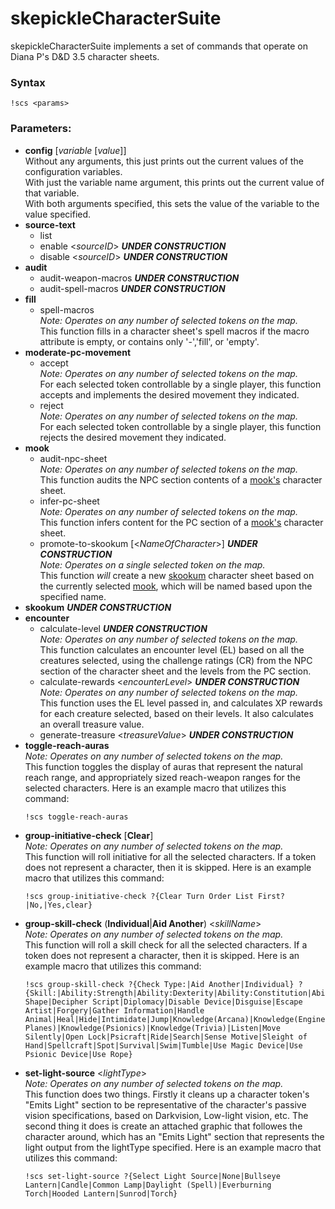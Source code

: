 # skepickleCharacterSuite

skepickleCharacterSuite implements a set of commands that operate on Diana P's D&D 3.5 character sheets.

### Syntax

```!scs <params>```

### Parameters:

* **config** [_variable_ [_value_]]  
    Without any arguments, this just prints out the current values of the configuration variables.  
    With just the variable name argument, this prints out the current value of that variable.  
    With both arguments specified, this sets the value of the variable to the value specified.
* **source-text**
  * list
  * enable <_sourceID_> **_UNDER CONSTRUCTION_**
  * disable <_sourceID_> **_UNDER CONSTRUCTION_**
* **audit**
  * audit-weapon-macros **_UNDER CONSTRUCTION_**
  * audit-spell-macros **_UNDER CONSTRUCTION_**
* **fill**
  * spell-macros  
    _Note: Operates on any number of selected tokens on the map._  
    This function fills in a character sheet's spell macros if the macro attribute is empty, or contains only '-','fill', or 'empty'.
* **moderate-pc-movement**
  * accept  
    _Note: Operates on any number of selected tokens on the map._  
    For each selected token controllable by a single player, this function accepts and implements the desired movement they indicated.
  * reject  
    _Note: Operates on any number of selected tokens on the map._  
    For each selected token controllable by a single player, this function rejects the desired movement they indicated.
* **mook**
  * audit-npc-sheet  
    _Note: Operates on any number of selected tokens on the map._  
    This function audits the NPC section contents of a [mook's](https://www.dandwiki.com/wiki/Help:Glossary_of_Jargon#Mook) character sheet.
  * infer-pc-sheet  
    _Note: Operates on any number of selected tokens on the map._  
    This function infers content for the PC section of a [mook's](https://www.dandwiki.com/wiki/Help:Glossary_of_Jargon#Mook) character sheet.
  * promote-to-skookum [<_NameOfCharacter_>] **_UNDER CONSTRUCTION_**  
    _Note: Operates on a single selected token on the map._  
    This function _will_ create a new [skookum](https://en.wikipedia.org/wiki/Skookum) character sheet based on the currently selected [mook](https://www.dandwiki.com/wiki/Help:Glossary_of_Jargon#Mook), which will be named based upon the specified name.
* **skookum** **_UNDER CONSTRUCTION_**
* **encounter**
  * calculate-level **_UNDER CONSTRUCTION_**  
    _Note: Operates on any number of selected tokens on the map._  
    This function calculates an encounter level (EL) based on all the creatures selected, using the challenge ratings (CR) from the NPC section of the character sheet and the levels from the PC section.
  * calculate-rewards <_encounterLevel_> **_UNDER CONSTRUCTION_**  
    _Note: Operates on any number of selected tokens on the map._  
    This function uses the EL level passed in, and calculates XP rewards for each creature selected, based on their levels. It also calculates an overall treasure value.
  * generate-treasure <_treasureValue_> **_UNDER CONSTRUCTION_**
* **toggle-reach-auras**  
    _Note: Operates on any number of selected tokens on the map._  
    This function toggles the display of auras that represent the natural reach range, and appropriately sized reach-weapon ranges for the selected characters. Here is an example macro that utilizes this command:  
    ```
    !scs toggle-reach-auras
    ```
* **group-initiative-check** [**Clear**]  
    _Note: Operates on any number of selected tokens on the map._  
    This function will roll initiative for all the selected characters. If a token does not represent a character, then it is skipped. Here is an example macro that utilizes this command:  
    ```
    !scs group-initiative-check ?{Clear Turn Order List First?|No,|Yes,clear}
    ```
* **group-skill-check** (**Individual**|**Aid Another**) <_skillName_>  
    _Note: Operates on any number of selected tokens on the map._  
    This function will roll a skill check for all the selected characters. If a token does not represent a character, then it is skipped. Here is an example macro that utilizes this command:  
    ```
    !scs group-skill-check ?{Check Type:|Aid Another|Individual} ?{Skill:|Ability:Strength|Ability:Dexterity|Ability:Constitution|Ability:Intelligence|Ability:Wisdom|Ability:Charisma|Appraise|Autohypnosis|Balance|Bluff|Climb|Craft(Weaponsmithing)|Craft(Alchemy)|Craft(Generic)|Craft(Dice)|Concentration|Control Shape|Decipher Script|Diplomacy|Disable Device|Disguise|Escape Artist|Forgery|Gather Information|Handle Animal|Heal|Hide|Intimidate|Jump|Knowledge(Arcana)|Knowledge(Engineering)|Knowledge(Dungeoneering)|Knowledge(Geography)|Knowledge(History)|Knowledge(Local)|Knowledge(Nature)|Knowledge(Nobility)|Knowledge(Religion)|Knowledge(The Planes)|Knowledge(Psionics)|Knowledge(Trivia)|Listen|Move Silently|Open Lock|Psicraft|Ride|Search|Sense Motive|Sleight of Hand|Spellcraft|Spot|Survival|Swim|Tumble|Use Magic Device|Use Psionic Device|Use Rope}
    ```
* **set-light-source** <_lightType_>  
    _Note: Operates on any number of selected tokens on the map._  
    This function does two things. Firstly it cleans up a character token's "Emits Light" section to be representative of the character's passive vision specifications, based on Darkvision, Low-light vision, etc. The second thing it does is create an attached graphic that followes the character around, which has an "Emits Light" section that represents the light output from the lightType specified. Here is an example macro that utilizes this command:  
    ```
    !scs set-light-source ?{Select Light Source|None|Bullseye Lantern|Candle|Common Lamp|Daylight (Spell)|Everburning Torch|Hooded Lantern|Sunrod|Torch}
    ```
